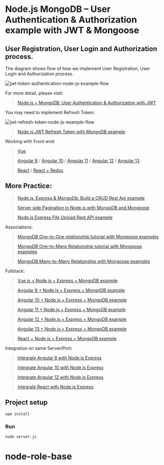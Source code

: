 # Node.js MongoDB – User Authentication & Authorization example with JWT & Mongoose

## User Registration, User Login and Authorization process.
The diagram shows flow of how we implement User Registration, User Login and Authorization process.

![jwt-token-authentication-node-js-example-flow](jwt-token-authentication-node-js-example-flow.png)

For more detail, please visit:
> [Node.js + MongoDB: User Authentication & Authorization with JWT](https://www.bezkoder.com/node-js-mongodb-auth-jwt/)

You may need to implement Refresh Token:

![jwt-refresh-token-node-js-example-flow](jwt-refresh-token-node-js-example-flow.png)

> [Node.js JWT Refresh Token with MongoDB example](https://www.bezkoder.com/jwt-refresh-token-node-js-mongodb/)

Working with Front-end:
> [Vue](https://www.bezkoder.com/jwt-vue-vuex-authentication/)

> [Angular 8](https://www.bezkoder.com/angular-jwt-authentication/) / [Angular 10](https://www.bezkoder.com/angular-10-jwt-auth/) / [Angular 11](https://www.bezkoder.com/angular-11-jwt-auth/) / [Angular 12](https://www.bezkoder.com/angular-12-jwt-auth/) / [Angular 13](https://www.bezkoder.com/angular-13-jwt-auth/)

> [React](https://www.bezkoder.com/react-jwt-auth/) / [React + Redux](https://www.bezkoder.com/react-redux-jwt-auth/)

## More Practice:
> [Node.js, Express & MongoDb: Build a CRUD Rest Api example](https://www.bezkoder.com/node-express-mongodb-crud-rest-api/)

> [Server side Pagination in Node.js with MongoDB and Mongoose](https://www.bezkoder.com/node-js-mongodb-pagination/)

> [Node.js Express File Upload Rest API example](https://www.bezkoder.com/node-js-express-file-upload/)

Associations:
> [MongoDB One-to-One relationship tutorial with Mongoose examples](https://www.bezkoder.com/mongoose-one-to-one-relationship-example/)

> [MongoDB One-to-Many Relationship tutorial with Mongoose examples](https://www.bezkoder.com/mongoose-one-to-many-relationship/)

> [MongoDB Many-to-Many Relationship with Mongoose examples](https://www.bezkoder.com/mongodb-many-to-many-mongoose/)

Fullstack:
> [Vue.js + Node.js + Express + MongoDB example](https://www.bezkoder.com/vue-node-express-mongodb-mevn-crud/)

> [Angular 8 + Node.js + Express + MongoDB example](https://www.bezkoder.com/angular-mongodb-node-express/)

> [Angular 10 + Node.js + Express + MongoDB example](https://www.bezkoder.com/angular-10-mongodb-node-express/)

> [Angular 11 + Node.js + Express + MongoDB example](https://www.bezkoder.com/angular-11-mongodb-node-js-express/)

> [Angular 12 + Node.js + Express + MongoDB example](https://www.bezkoder.com/angular-12-mongodb-node-js-express/)

> [Angular 13 + Node.js + Express + MongoDB example](https://www.bezkoder.com/mean-stack-crud-example-angular-13/)

> [React + Node.js + Express + MongoDB example](https://www.bezkoder.com/react-node-express-mongodb-mern-stack/)

Integration on same Server/Port:
> [Integrate Angular 8 with Node.js Express](https://www.bezkoder.com/integrate-angular-8-node-js/)

> [Integrate Angular 10 with Node.js Express](https://www.bezkoder.com/integrate-angular-10-node-js/)

> [Integrate Angular 12 with Node.js Express](https://www.bezkoder.com/integrate-angular-12-node-js/)

> [Integrate React with Node.js Express](https://www.bezkoder.com/integrate-react-express-same-server-port/)

## Project setup
```
npm install
```

### Run
```
node server.js
```
# node-role-base
